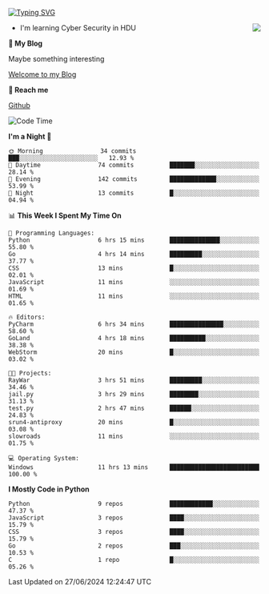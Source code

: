 [![Typing SVG](https://readme-typing-svg.herokuapp.com?font=Fira+Code&pause=1000&random=false&width=450&height=60&lines=Hello+%F0%9F%91%8B%F0%9F%8F%BB;I'm+JBNRZ)](https://git.io/typing-svg)

<a href="#">
  <img align="right" src="https://github-readme-stats.vercel.app/api?username=JBNRZ&show_icons=true&bg_color=15,f2f7fd,E0EAFC" />
</a>

- I'm learning Cyber Security in HDU

 **🌱 My Blog**

Maybe something interesting

[Welcome to my Blog](https://jbnrz.com.cn/)

 **💬 Reach me** 

[Github](https://github.com/JBNRZ)


<!--START_SECTION:waka-->
![Code Time](http://img.shields.io/badge/Code%20Time-564%20hrs%2010%20mins-blue)

**I'm a Night 🦉** 

```text
🌞 Morning                34 commits          ███░░░░░░░░░░░░░░░░░░░░░░   12.93 % 
🌆 Daytime                74 commits          ███████░░░░░░░░░░░░░░░░░░   28.14 % 
🌃 Evening                142 commits         █████████████░░░░░░░░░░░░   53.99 % 
🌙 Night                  13 commits          █░░░░░░░░░░░░░░░░░░░░░░░░   04.94 % 
```


📊 **This Week I Spent My Time On** 

```text
💬 Programming Languages: 
Python                   6 hrs 15 mins       ██████████████░░░░░░░░░░░   55.80 % 
Go                       4 hrs 14 mins       █████████░░░░░░░░░░░░░░░░   37.77 % 
CSS                      13 mins             █░░░░░░░░░░░░░░░░░░░░░░░░   02.01 % 
JavaScript               11 mins             ░░░░░░░░░░░░░░░░░░░░░░░░░   01.69 % 
HTML                     11 mins             ░░░░░░░░░░░░░░░░░░░░░░░░░   01.65 % 

🔥 Editors: 
PyCharm                  6 hrs 34 mins       ███████████████░░░░░░░░░░   58.60 % 
GoLand                   4 hrs 18 mins       ██████████░░░░░░░░░░░░░░░   38.38 % 
WebStorm                 20 mins             █░░░░░░░░░░░░░░░░░░░░░░░░   03.02 % 

🐱‍💻 Projects: 
RayWar                   3 hrs 51 mins       █████████░░░░░░░░░░░░░░░░   34.46 % 
jail.py                  3 hrs 29 mins       ████████░░░░░░░░░░░░░░░░░   31.13 % 
test.py                  2 hrs 47 mins       ██████░░░░░░░░░░░░░░░░░░░   24.83 % 
srun4-antiproxy          20 mins             █░░░░░░░░░░░░░░░░░░░░░░░░   03.08 % 
slowroads                11 mins             ░░░░░░░░░░░░░░░░░░░░░░░░░   01.75 % 

💻 Operating System: 
Windows                  11 hrs 13 mins      █████████████████████████   100.00 % 
```

**I Mostly Code in Python** 

```text
Python                   9 repos             ████████████░░░░░░░░░░░░░   47.37 % 
JavaScript               3 repos             ████░░░░░░░░░░░░░░░░░░░░░   15.79 % 
CSS                      3 repos             ████░░░░░░░░░░░░░░░░░░░░░   15.79 % 
Go                       2 repos             ███░░░░░░░░░░░░░░░░░░░░░░   10.53 % 
C                        1 repo              █░░░░░░░░░░░░░░░░░░░░░░░░   05.26 % 
```




 Last Updated on 27/06/2024 12:24:47 UTC
<!--END_SECTION:waka-->
